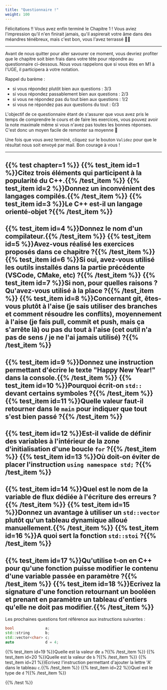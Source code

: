 ```yaml
---
title: "Questionnaire !"
weight: 100
---
```


Félicitations !! Vous avez enfin terminé le Chapitre 1 ! Vous aviez l'impression qu'il n'en finirait jamais, qu'il aspirerait votre âme dans des méandres ténébreux, mais c'est bon, vous l'avez terrassé 🥳🎉

---

Avant de nous quitter pour aller savourer ce moment, vous devriez profiter que le chapitre soit bien frais dans votre tête pour répondre au questionnaire ci-dessous. Nous vous rappelons que si vous êtes en M1 à l'UGE, il participera à votre notation.

Rappel du barème :
- si vous répondez plutôt bien aux questions : 3/3
- si vous répondez passablement bien aux questions : 2/3
- si vous ne répondez pas du tout bien aux questions : 1/2
- si vous ne répondez pas aux questions du tout : 0/3

L'objectif de ce questionnaire étant de s'assurer que vous avez pris le temps de comprendre le cours et de faire les exercices, vous pouvez avoir la note maximale même si vous n'avez pas toutes les bonnes réponses. C'est donc un moyen facile de remonter sa moyenne 🙂

Une fois que vous avez terminé, cliquez sur le bouton `Validez` pour que le résultat nous soit envoyé par mail. Bon courage à vous !

---

{{% test chapter=1 %}}
{{% test_item id=1 %}}Citez trois éléments qui participent à la popularité du C++.{{% /test_item %}}
{{% test_item id=2 %}}Donnez un inconvénient des langages compilés.{{% /test_item %}}
{{% test_item id=3 %}}Le C++ est-il un langage orienté-objet ?{{% /test_item %}}
---
{{% test_item id=4 %}}Donnez le nom d'un compilateur.{{% /test_item %}}
{{% test_item id=5 %}}Avez-vous réalisé les exercices proposés dans ce chapitre ?{{% /test_item %}}
{{% test_item id=6 %}}Si oui, avez-vous utilisé les outils installés dans la partie précédente (VSCode, CMake, etc) ?{{% /test_item %}}
{{% test_item id=7 %}}Si non, pour quelles raisons ? Qu'avez-vous utilisé à la place ?{{% /test_item %}}
{{% test_item id=8 %}}Concernant git, êtes-vous plutôt à l'aise (je sais utiliser des branches et comment résoudre les conflits), moyennement à l'aise (je fais pull, commit et push, mais ça s'arrête là) ou pas du tout à l'aise (cet outil n'a pas de sens / je ne l'ai jamais utilisé) ?{{% /test_item %}}
---
{{% test_item id=9 %}}Donnez une instruction permettant d'écrire le texte "Happy New Year!" dans la console.{{% /test_item %}}
{{% test_item id=10 %}}Pourquoi écrit-on `std::` devant certains symboles ?{{% /test_item %}}
{{% test_item id=11 %}}Quelle valeur faut-il retourner dans le `main` pour indiquer que tout s'est bien passé ?{{% /test_item %}}
---
{{% test_item id=12 %}}Est-il valide de définir des variables à l'intérieur de la zone d'initialisation d'une boucle `for` ?{{% /test_item %}}
{{% test_item id=13 %}}Où doit-on éviter de placer l'instruction `using namespace std;` ?{{% /test_item %}}
---
{{% test_item id=14 %}}Quel est le nom de la variable de flux dédiée à l'écriture des erreurs ?{{% /test_item %}}
{{% test_item id=15 %}}Donnez un avantage à utiliser un `std::vector` plutôt qu'un tableau dynamique alloué manuellement.{{% /test_item %}}
{{% test_item id=16 %}}A quoi sert la fonction `std::stoi` ?{{% /test_item %}}
---
{{% test_item id=17 %}}Qu'utilise t-on en C++ pour qu'une fonction puisse modifier le contenu d'une variable passée en paramètre ?{{% /test_item %}}
{{% test_item id=18 %}}Ecrivez la signature d'une fonction retournant un booléen et prenant en paramètre un tableau d'entiers qu'elle ne doit pas modifier.{{% /test_item %}}
---

Les prochaines questions font référence aux instructions suivantes : 
```cpp
bool              a;
std::string       b;
std::vector<char> c;
auto              d = 4;
```

{{% test_item id=19 %}}Quelle est la valeur de `a` ?{{% /test_item %}}
{{% test_item id=20 %}}Quelle est la valeur de `b` ?{{% /test_item %}}
{{% test_item id=21 %}}Ecrivez l'instruction permettant d'ajouter la lettre 'A' dans le tableau `c`.{{% /test_item %}}
{{% test_item id=22 %}}Quel est le type de `d` ?{{% /test_item %}}

{{% /test %}}

